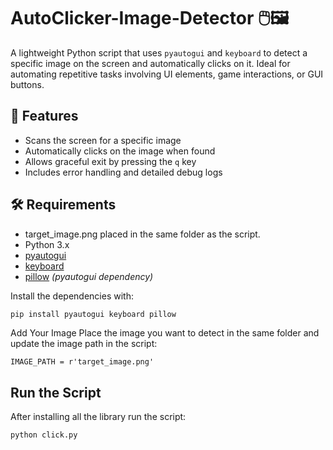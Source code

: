 # AutoClicker-Image-Detector 🖱️🖼️

A lightweight Python script that uses `pyautogui` and `keyboard` to detect a specific image on the screen and automatically clicks on it. Ideal for automating repetitive tasks involving UI elements, game interactions, or GUI buttons.

## 🚀 Features

- Scans the screen for a specific image
- Automatically clicks on the image when found
- Allows graceful exit by pressing the `q` key
- Includes error handling and detailed debug logs


## 🛠️ Requirements
- target_image.png placed in the same folder as the script.
- Python 3.x
- [pyautogui](https://pypi.org/project/pyautogui/)
- [keyboard](https://pypi.org/project/keyboard/)
- [pillow](https://pypi.org/project/Pillow/)  *(pyautogui dependency)*


Install the dependencies with:

```bash
pip install pyautogui keyboard pillow
```

Add Your Image
Place the image you want to detect in the same folder and update the image path in the script:
```
IMAGE_PATH = r'target_image.png'
```

## Run the Script
After installing all the library run the script:
```bash
python click.py


